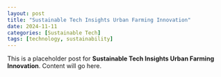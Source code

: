 ```yaml
---
layout: post
title: "Sustainable Tech Insights Urban Farming Innovation"
date: 2024-11-11
categories: [Sustainable Tech]
tags: [technology, sustainability]
---
```


This is a placeholder post for **Sustainable Tech Insights Urban Farming Innovation**. Content will go here.
